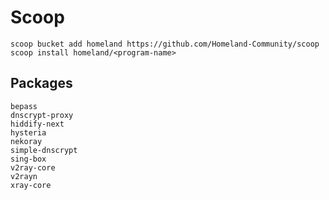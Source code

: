 # Scoop

```pwsh
scoop bucket add homeland https://github.com/Homeland-Community/scoop
scoop install homeland/<program-name>
```

## Packages
```
bepass
dnscrypt-proxy
hiddify-next
hysteria
nekoray
simple-dnscrypt
sing-box
v2ray-core
v2rayn
xray-core
```
